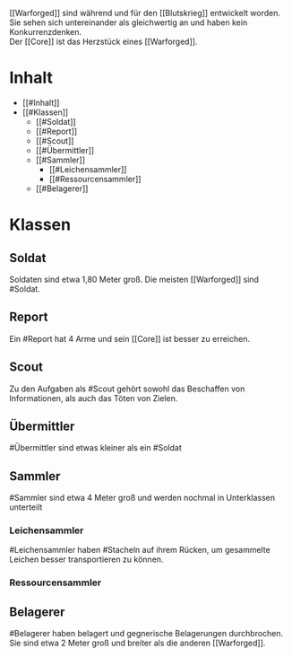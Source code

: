 [[Warforged]] sind während und für den [[Blutskrieg]] entwickelt worden. Sie sehen sich untereinander als gleichwertig an und haben kein Konkurrenzdenken.  
Der [[Core]] ist das Herzstück eines [[Warforged]].
# Inhalt
- [[#Inhalt]]
- [[#Klassen]]
	- [[#Soldat]]
	- [[#Report]]
	- [[#Scout]]
	- [[#Übermittler]]
	- [[#Sammler]]
		- [[#Leichensammler]]
		- [[#Ressourcensammler]]
	- [[#Belagerer]]
# Klassen
## Soldat
Soldaten sind etwa 1,80 Meter groß. Die meisten [[Warforged]] sind #Soldat.
## Report
Ein #Report hat 4 Arme und sein [[Core]] ist besser zu erreichen.
## Scout
Zu den Aufgaben als #Scout gehört sowohl das Beschaffen von Informationen, als auch das Töten von Zielen.
## Übermittler
#Übermittler sind etwas kleiner als ein #Soldat
## Sammler
#Sammler sind etwa 4 Meter groß und werden nochmal in Unterklassen unterteilt
### Leichensammler
#Leichensammler haben #Stacheln auf ihrem Rücken, um gesammelte Leichen besser transportieren zu können.
### Ressourcensammler
## Belagerer
#Belagerer haben belagert und gegnerische Belagerungen durchbrochen. Sie sind etwa 2 Meter groß und breiter als die anderen [[Warforged]].